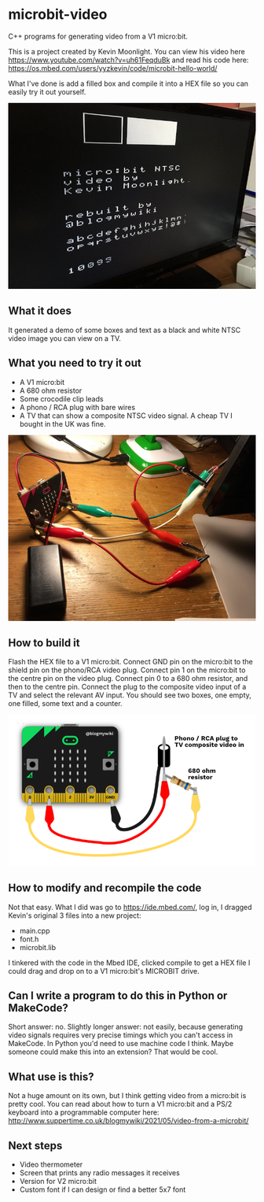 # microbit-video
C++ programs for generating video from a V1 micro:bit.

This is a project created by Kevin Moonlight. You can view his video here https://www.youtube.com/watch?v=uh61FeqduBk and read his code here: https://os.mbed.com/users/yyzkevin/code/microbit-hello-world/

What I've done is add a filled box and compile it into a HEX file so you can easily try it out yourself.

![screenshot](https://raw.githubusercontent.com/blogmywiki/microbit-video/main/images/screenshot.jpg)


## What it does
It generated a demo of some boxes and text as a black and white NTSC video image you can view on a TV.

## What you need to try it out
- A V1 micro:bit
- A 680 ohm resistor
- Some crocodile clip leads
- A phono / RCA plug with bare wires
- A TV that can show a composite NTSC video signal. A cheap TV I bought in the UK was fine.

![wiring photo](https://raw.githubusercontent.com/blogmywiki/microbit-video/main/images/wiring-photo.jpg)

## How to build it
Flash the HEX file to a V1 micro:bit.
Connect GND pin on the micro:bit to the shield pin on the phono/RCA video plug.
Connect pin 1 on the micro:bit to the centre pin on the video plug.
Connect pin 0 to a 680 ohm resistor, and then to the centre pin.
Connect the plug to the composite video input of a TV and select the relevant AV input. You should see 
two boxes, one empty, one filled, some text and a counter.

![wiring diagram](https://raw.githubusercontent.com/blogmywiki/microbit-video/main/images/wiring-diagram-white.png)

## How to modify and recompile the code
Not that easy. What I did was go to https://ide.mbed.com/, log in, I dragged Kevin's original 3 files into a new project:
- main.cpp
- font.h
- microbit.lib

I tinkered with the code in the Mbed IDE, clicked compile to get a HEX file I could drag and drop on to a V1 micro:bit's MICROBIT drive.

## Can I write a program to do this in Python or MakeCode?
Short answer: no.
Slightly longer answer: not easily, because generating video signals requires very precise timings which you can't access in MakeCode. 
In Python you'd need to use machine code I think. Maybe someone could make this into an extension? That would be cool.

## What use is this?
Not a huge amount on its own, but I think getting video from a micro:bit is pretty cool. 
You can read about how to turn a V1 micro:bit and a PS/2 keyboard into a programmable computer here: http://www.suppertime.co.uk/blogmywiki/2021/05/video-from-a-microbit/

## Next steps
- Video thermometer
- Screen that prints any radio messages it receives
- Version for V2 micro:bit
- Custom font if I can design or find a better 5x7 font
